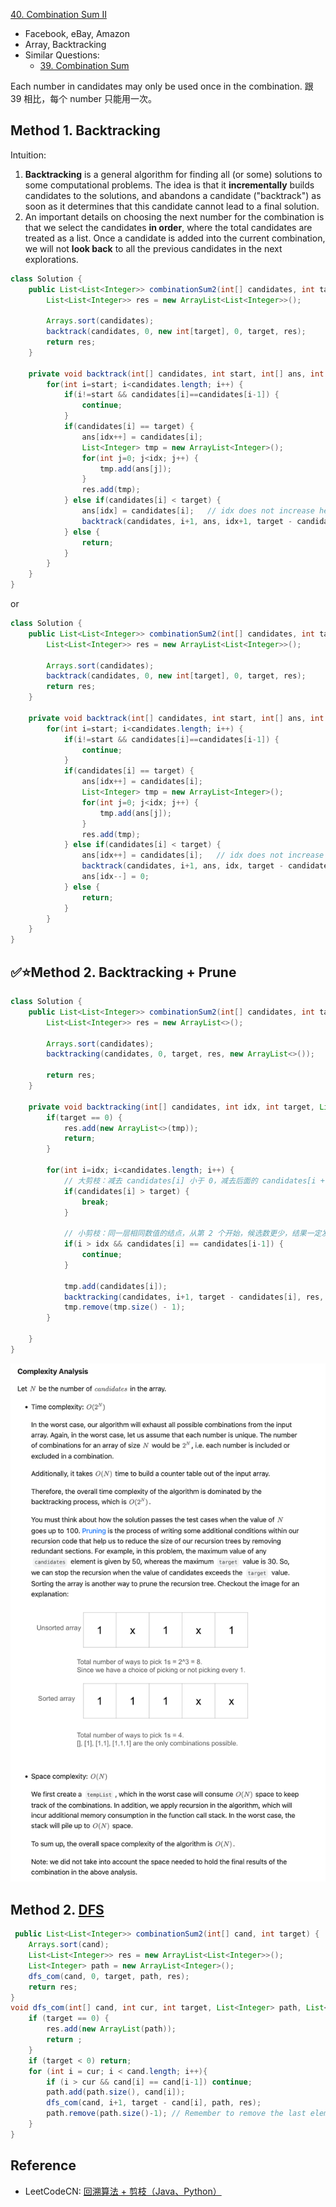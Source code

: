 [40. Combination Sum II](https://leetcode.com/problems/combination-sum-ii/)

* Facebook, eBay, Amazon
* Array, Backtracking
* Similar Questions:
    * [39. Combination Sum](https://leetcode.com/problems/combination-sum/)
    
Each number in candidates may only be used once in the combination. 跟 39 相比，每个 number 只能用一次。
    
## Method 1. Backtracking
Intuition:
1. **Backtracking** is a general algorithm for finding all (or some) solutions to some
computational problems. The idea is that it **incrementally** builds candidates to the
solutions, and abandons a candidate ("backtrack") as soon as it determines that this 
candidate cannot lead to a final solution.
2. An important details on choosing the next number for the combination is that we select
the candidates **in order**, where the total candidates are treated as a list. Once a 
candidate is added into the current combination, we will not **look back** to all the previous
candidates in the next explorations.

```java
class Solution {
    public List<List<Integer>> combinationSum2(int[] candidates, int target) {
        List<List<Integer>> res = new ArrayList<List<Integer>>();
        
        Arrays.sort(candidates);
        backtrack(candidates, 0, new int[target], 0, target, res);
        return res;
    }
    
    private void backtrack(int[] candidates, int start, int[] ans, int idx, int target, List<List<Integer>> res) {
        for(int i=start; i<candidates.length; i++) {
            if(i!=start && candidates[i]==candidates[i-1]) {
                continue;
            }
            if(candidates[i] == target) {
                ans[idx++] = candidates[i];
                List<Integer> tmp = new ArrayList<Integer>();
                for(int j=0; j<idx; j++) {
                    tmp.add(ans[j]);
                }
                res.add(tmp);
            } else if(candidates[i] < target) {
                ans[idx] = candidates[i];   // idx does not increase here, therefore we do not need to remove after backtracking
                backtrack(candidates, i+1, ans, idx+1, target - candidates[i], res);
            } else {
                return;
            }
        }
    }
}
```

or 

```java
class Solution {
    public List<List<Integer>> combinationSum2(int[] candidates, int target) {
        List<List<Integer>> res = new ArrayList<List<Integer>>();
        
        Arrays.sort(candidates);
        backtrack(candidates, 0, new int[target], 0, target, res);
        return res;
    }
    
    private void backtrack(int[] candidates, int start, int[] ans, int idx, int target, List<List<Integer>> res) {
        for(int i=start; i<candidates.length; i++) {
            if(i!=start && candidates[i]==candidates[i-1]) {
                continue;
            }
            if(candidates[i] == target) {
                ans[idx++] = candidates[i];
                List<Integer> tmp = new ArrayList<Integer>();
                for(int j=0; j<idx; j++) {
                    tmp.add(ans[j]);
                }
                res.add(tmp);
            } else if(candidates[i] < target) {
                ans[idx++] = candidates[i];   // idx does not increase here, therefore we do not need to remove after backtracking
                backtrack(candidates, i+1, ans, idx, target - candidates[i], res);
                ans[idx--] = 0;
            } else {
                return;
            }
        }
    }
}
```

## ✅⭐Method 2. Backtracking + Prune
```java
class Solution {
    public List<List<Integer>> combinationSum2(int[] candidates, int target) {
        List<List<Integer>> res = new ArrayList<>();
        
        Arrays.sort(candidates);
        backtracking(candidates, 0, target, res, new ArrayList<>());

        return res;
    }

    private void backtracking(int[] candidates, int idx, int target, List<List<Integer>> res, List<Integer> tmp) {
        if(target == 0) {
            res.add(new ArrayList<>(tmp));
            return;
        }

        for(int i=idx; i<candidates.length; i++) {
            // 大剪枝：减去 candidates[i] 小于 0，减去后面的 candidates[i + 1]、candidates[i + 2] 肯定也小于 0，因此用 break
            if(candidates[i] > target) {
                break;
            }

            // 小剪枝：同一层相同数值的结点，从第 2 个开始，候选数更少，结果一定发生重复，因此跳过，用 continue
            if(i > idx && candidates[i] == candidates[i-1]) {
                continue;
            }

            tmp.add(candidates[i]);
            backtracking(candidates, i+1, target - candidates[i], res, tmp);
            tmp.remove(tmp.size() - 1);
        }

    }
}
```
![](images/0044_Complexity_Analysis.png)


## Method 2. [DFS](https://leetcode.com/problems/combination-sum-ii/discuss/16861/Java-solution-using-dfs-easy-understand)
```java
 public List<List<Integer>> combinationSum2(int[] cand, int target) {
    Arrays.sort(cand);
    List<List<Integer>> res = new ArrayList<List<Integer>>();
    List<Integer> path = new ArrayList<Integer>();
    dfs_com(cand, 0, target, path, res);
    return res;
}
void dfs_com(int[] cand, int cur, int target, List<Integer> path, List<List<Integer>> res) {
    if (target == 0) {
        res.add(new ArrayList(path));
        return ;
    }
    if (target < 0) return;
    for (int i = cur; i < cand.length; i++){
        if (i > cur && cand[i] == cand[i-1]) continue;
        path.add(path.size(), cand[i]);
        dfs_com(cand, i+1, target - cand[i], path, res);
        path.remove(path.size()-1); // Remember to remove the last element
    }
}
```


## Reference
* LeetCodeCN: [回溯算法 + 剪枝（Java、Python）](https://leetcode.cn/problems/combination-sum-ii/solutions/14753/hui-su-suan-fa-jian-zhi-python-dai-ma-java-dai-m-3/)
